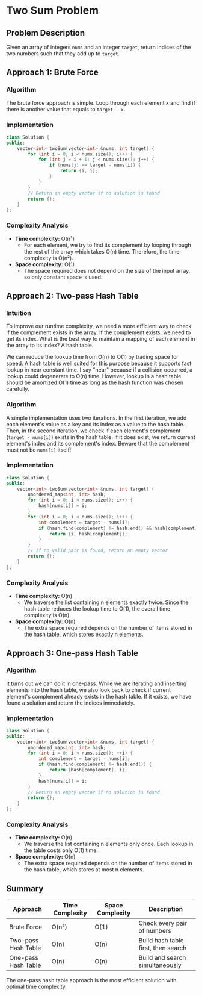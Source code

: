 # Two Sum Problem

## Problem Description
Given an array of integers `nums` and an integer `target`, return indices of the two numbers such that they add up to `target`.

## Approach 1: Brute Force

### Algorithm
The brute force approach is simple. Loop through each element x and find if there is another value that equals to `target - x`.

### Implementation
```cpp
class Solution {
public:
    vector<int> twoSum(vector<int> &nums, int target) {
        for (int i = 0; i < nums.size(); i++) {
            for (int j = i + 1; j < nums.size(); j++) {
                if (nums[j] == target - nums[i]) {
                    return {i, j};
                }
            }
        }
        // Return an empty vector if no solution is found
        return {};
    }
};
```

### Complexity Analysis
- **Time complexity:** O(n²)
  - For each element, we try to find its complement by looping through the rest of the array which takes O(n) time. Therefore, the time complexity is O(n²).
- **Space complexity:** O(1)
  - The space required does not depend on the size of the input array, so only constant space is used.

## Approach 2: Two-pass Hash Table

### Intuition
To improve our runtime complexity, we need a more efficient way to check if the complement exists in the array. If the complement exists, we need to get its index. What is the best way to maintain a mapping of each element in the array to its index? A hash table.

We can reduce the lookup time from O(n) to O(1) by trading space for speed. A hash table is well suited for this purpose because it supports fast lookup in near constant time. I say "near" because if a collision occurred, a lookup could degenerate to O(n) time. However, lookup in a hash table should be amortized O(1) time as long as the hash function was chosen carefully.

### Algorithm
A simple implementation uses two iterations. In the first iteration, we add each element's value as a key and its index as a value to the hash table. Then, in the second iteration, we check if each element's complement (`target - nums[i]`) exists in the hash table. If it does exist, we return current element's index and its complement's index. Beware that the complement must not be `nums[i]` itself!

### Implementation
```cpp
class Solution {
public:
    vector<int> twoSum(vector<int> &nums, int target) {
        unordered_map<int, int> hash;
        for (int i = 0; i < nums.size(); i++) {
            hash[nums[i]] = i;
        }
        for (int i = 0; i < nums.size(); i++) {
            int complement = target - nums[i];
            if (hash.find(complement) != hash.end() && hash[complement] != i) {
                return {i, hash[complement]};
            }
        }
        // If no valid pair is found, return an empty vector
        return {};
    }
};
```

### Complexity Analysis
- **Time complexity:** O(n)
  - We traverse the list containing n elements exactly twice. Since the hash table reduces the lookup time to O(1), the overall time complexity is O(n).
- **Space complexity:** O(n)
  - The extra space required depends on the number of items stored in the hash table, which stores exactly n elements.

## Approach 3: One-pass Hash Table

### Algorithm
It turns out we can do it in one-pass. While we are iterating and inserting elements into the hash table, we also look back to check if current element's complement already exists in the hash table. If it exists, we have found a solution and return the indices immediately.

### Implementation
```cpp
class Solution {
public:
    vector<int> twoSum(vector<int> &nums, int target) {
        unordered_map<int, int> hash;
        for (int i = 0; i < nums.size(); ++i) {
            int complement = target - nums[i];
            if (hash.find(complement) != hash.end()) {
                return {hash[complement], i};
            }
            hash[nums[i]] = i;
        }
        // Return an empty vector if no solution is found
        return {};
    }
};
```

### Complexity Analysis
- **Time complexity:** O(n)
  - We traverse the list containing n elements only once. Each lookup in the table costs only O(1) time.
- **Space complexity:** O(n)
  - The extra space required depends on the number of items stored in the hash table, which stores at most n elements.

## Summary
| Approach | Time Complexity | Space Complexity | Description |
|----------|----------------|------------------|-------------|
| Brute Force | O(n²) | O(1) | Check every pair of numbers |
| Two-pass Hash Table | O(n) | O(n) | Build hash table first, then search |
| One-pass Hash Table | O(n) | O(n) | Build and search simultaneously |

The one-pass hash table approach is the most efficient solution with optimal time complexity.